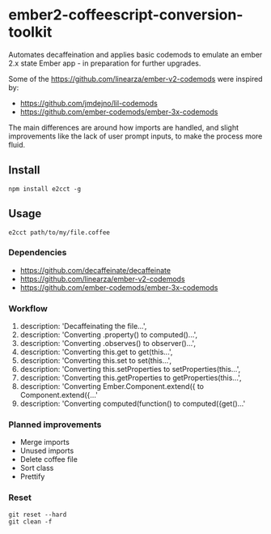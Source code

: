 # ember2-coffeescript-conversion-toolkit

Automates decaffeination and applies basic codemods to emulate an ember 2.x state Ember app - in preparation for further upgrades.

Some of the https://github.com/linearza/ember-v2-codemods were inspired by:
* https://github.com/jmdejno/lil-codemods
* https://github.com/ember-codemods/ember-3x-codemods

The main differences are around how imports are handled, and slight improvements like the lack of user prompt inputs, to make the process more fluid.

## Install
```
npm install e2cct -g
```

## Usage
```
e2cct path/to/my/file.coffee
```

### Dependencies
* https://github.com/decaffeinate/decaffeinate
* https://github.com/linearza/ember-v2-codemods
* https://github.com/ember-codemods/ember-3x-codemods

### Workflow
1. description: 'Decaffeinating the file...',
2. description: 'Converting .property() to computed()...',
3. description: 'Converting .observes() to observer()...',
4. description: 'Converting this.get to get(this...',
5. description: 'Converting this.set to set(this...',
6. description: 'Converting this.setProperties to setProperties(this...',
7. description: 'Converting this.getProperties to getProperties(this...',
8. description: 'Converting Ember.Component.extend({ to Component.extend({...'
9. description: 'Converting computed(function() to computed({get()...'

### Planned improvements
- Merge imports
- Unused imports
- Delete coffee file
- Sort class
- Prettify

### Reset
```
git reset --hard
git clean -f
```



